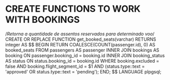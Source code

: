 # CREATE FUNCTIONS TO WORK WITH BOOKINGS

/*Retorna a quantidade de assentos reservados para determinado voo*/
CREATE OR REPLACE FUNCTION get_booked_seats(varchar)
RETURNS integer AS $$
BEGIN
   RETURN COALESCE(COUNT(passenger.id), 0) AS booked_seats FROM passengers AS passenger 
		INNER JOIN bookings AS booking ON passenger.booking_id = booking.id
		INNER JOIN booking_status AS status ON status.booking_id = booking.id
		WHERE booking.excluded = false AND booking.flight_segment_id = $1
		AND (status.type::text = 'approved' OR status.type::text = 'pending');
END;
$$ LANGUAGE plpgsql;

